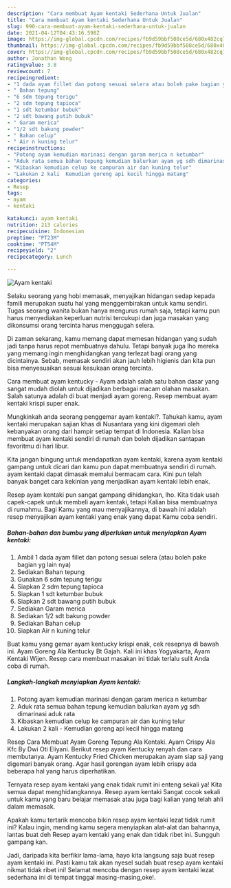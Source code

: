 ```yaml
---
description: "Cara membuat Ayam kentaki Sederhana Untuk Jualan"
title: "Cara membuat Ayam kentaki Sederhana Untuk Jualan"
slug: 990-cara-membuat-ayam-kentaki-sederhana-untuk-jualan
date: 2021-04-12T04:43:16.598Z
image: https://img-global.cpcdn.com/recipes/fb9d59bbf508ce5d/680x482cq70/ayam-kentaki-foto-resep-utama.jpg
thumbnail: https://img-global.cpcdn.com/recipes/fb9d59bbf508ce5d/680x482cq70/ayam-kentaki-foto-resep-utama.jpg
cover: https://img-global.cpcdn.com/recipes/fb9d59bbf508ce5d/680x482cq70/ayam-kentaki-foto-resep-utama.jpg
author: Jonathan Wong
ratingvalue: 3.8
reviewcount: 7
recipeingredient:
- "1 dada ayam fillet dan potong sesuai selera atau boleh pake bagian yg lain nya"
- " Bahan tepung"
- "6 sdm tepung terigu"
- "2 sdm tepung tapioca"
- "1 sdt ketumbar bubuk"
- "2 sdt bawang putih bubuk"
- " Garam merica"
- "1/2 sdt bakung powder"
- " Bahan celup"
- " Air n kuning telur"
recipeinstructions:
- "Potong ayam kemudian marinasi dengan garam merica n ketumbar"
- "Aduk rata semua bahan tepung kemudian balurkan ayam yg sdh dimarinasi aduk rata"
- "Kibaskan kemudian celup ke campuran air dan kuning telur"
- "Lakukan 2 kali  Kemudian goreng api kecil hingga matang"
categories:
- Resep
tags:
- ayam
- kentaki

katakunci: ayam kentaki 
nutrition: 213 calories
recipecuisine: Indonesian
preptime: "PT23M"
cooktime: "PT54M"
recipeyield: "2"
recipecategory: Lunch

---
```



![Ayam kentaki](https://img-global.cpcdn.com/recipes/fb9d59bbf508ce5d/680x482cq70/ayam-kentaki-foto-resep-utama.jpg)

Selaku seorang yang hobi memasak, menyajikan hidangan sedap kepada famili merupakan suatu hal yang menggembirakan untuk kamu sendiri. Tugas seorang  wanita bukan hanya mengurus rumah saja, tetapi kamu pun harus menyediakan keperluan nutrisi tercukupi dan juga masakan yang dikonsumsi orang tercinta harus menggugah selera.

Di zaman  sekarang, kamu memang dapat memesan hidangan yang sudah jadi tanpa harus repot membuatnya dahulu. Tetapi banyak juga lho mereka yang memang ingin menghidangkan yang terlezat bagi orang yang dicintainya. Sebab, memasak sendiri akan jauh lebih higienis dan kita pun bisa menyesuaikan sesuai kesukaan orang tercinta. 

Cara membuat ayam kentucky - Ayam adalah salah satu bahan dasar yang sangat mudah diolah untuk dijadikan berbagai macam olahan masakan. Salah satunya adalah di buat menjadi ayam goreng. Resep membuat ayam kentaki krispi super enak.

Mungkinkah anda seorang penggemar ayam kentaki?. Tahukah kamu, ayam kentaki merupakan sajian khas di Nusantara yang kini digemari oleh kebanyakan orang dari hampir setiap tempat di Indonesia. Kalian bisa membuat ayam kentaki sendiri di rumah dan boleh dijadikan santapan favoritmu di hari libur.

Kita jangan bingung untuk mendapatkan ayam kentaki, karena ayam kentaki gampang untuk dicari dan kamu pun dapat membuatnya sendiri di rumah. ayam kentaki dapat dimasak memalui bermacam cara. Kini pun telah banyak banget cara kekinian yang menjadikan ayam kentaki lebih enak.

Resep ayam kentaki pun sangat gampang dihidangkan, lho. Kita tidak usah capek-capek untuk membeli ayam kentaki, tetapi Kalian bisa membuatnya di rumahmu. Bagi Kamu yang mau menyajikannya, di bawah ini adalah resep menyajikan ayam kentaki yang enak yang dapat Kamu coba sendiri.

<!--inarticleads1-->

##### Bahan-bahan dan bumbu yang diperlukan untuk menyiapkan Ayam kentaki:

1. Ambil 1 dada ayam fillet dan potong sesuai selera (atau boleh pake bagian yg lain nya)
1. Sediakan  Bahan tepung
1. Gunakan 6 sdm tepung terigu
1. Siapkan 2 sdm tepung tapioca
1. Siapkan 1 sdt ketumbar bubuk
1. Siapkan 2 sdt bawang putih bubuk
1. Sediakan  Garam merica
1. Sediakan 1/2 sdt bakung powder
1. Sediakan  Bahan celup
1. Siapkan  Air n kuning telur


Buat kamu yang gemar ayam kentucky krispi enak, cek resepnya di bawah ini. Ayam Goreng Ala Kentucky Bt Gajah. Kali ini khas Yogyakarta, Ayam Kentaki Wijen. Resep cara membuat masakan ini tidak terlalu sulit Anda coba di rumah. 

<!--inarticleads2-->

##### Langkah-langkah menyiapkan Ayam kentaki:

1. Potong ayam kemudian marinasi dengan garam merica n ketumbar
1. Aduk rata semua bahan tepung kemudian balurkan ayam yg sdh dimarinasi aduk rata
1. Kibaskan kemudian celup ke campuran air dan kuning telur
1. Lakukan 2 kali  - Kemudian goreng api kecil hingga matang


Resep Cara Membuat Ayam Goreng Tepung Ala Kentaki. Ayam Crispy Ala Kfc By Dwi Oti Eliyani. Berikut resep ayam Kentucky renyah dan cara membutanya. Ayam Kentucky Fried Chicken merupakan ayam siap saji yang digemari banyak orang. Agar hasil gorengan ayam lebih crispy ada beberapa hal yang harus diperhatikan. 

Ternyata resep ayam kentaki yang enak tidak rumit ini enteng sekali ya! Kita semua dapat menghidangkannya. Resep ayam kentaki Sangat cocok sekali untuk kamu yang baru belajar memasak atau juga bagi kalian yang telah ahli dalam memasak.

Apakah kamu tertarik mencoba bikin resep ayam kentaki lezat tidak rumit ini? Kalau ingin, mending kamu segera menyiapkan alat-alat dan bahannya, lantas buat deh Resep ayam kentaki yang enak dan tidak ribet ini. Sungguh gampang kan. 

Jadi, daripada kita berfikir lama-lama, hayo kita langsung saja buat resep ayam kentaki ini. Pasti kamu tak akan nyesel sudah buat resep ayam kentaki nikmat tidak ribet ini! Selamat mencoba dengan resep ayam kentaki lezat sederhana ini di tempat tinggal masing-masing,oke!.

